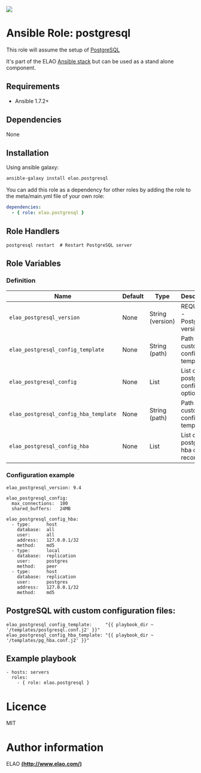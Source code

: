 <img src="http://www.elao.com/images/corpo/logo_red_small.png"/>

# Ansible Role: postgresql

This role will assume the setup of [PostgreSQL](http://www.postgresql.org/)

It's part of the ELAO [Ansible stack](http://ansible.elao.com) but can be used as a stand alone component.

## Requirements

- Ansible 1.7.2+

## Dependencies

None

## Installation

Using ansible galaxy:

```bash
ansible-galaxy install elao.postgresql
```
You can add this role as a dependency for other roles by adding the role to the meta/main.yml file of your own role:

```yaml
dependencies:
  - { role: elao.postgresql }
```

## Role Handlers

    postgresql restart  # Restart PostgreSQL server

## Role Variables

### Definition

| Name                                  | Default | Type             | Description                            |
| ------------------------------------- | ------- | ---------------- | -------------------------------------- |
| `elao_postgresql_version`             | None    | String (version) | REQUIRED - PostgreSQL version          |
| `elao_postgresql_config_template`     | None    | String (path)    | Path to a custom config template       |
| `elao_postgresql_config`              | None    | List             | List of postgreSQL config options      |
| `elao_postgresql_config_hba_template` | None    | String (path)    | Path to a custom hba config template   |
| `elao_postgresql_config_hba`          | None    | List             | List of postgreSQL hba config records. |

### Configuration example

```
elao_postgresql_version: 9.4

elao_postgresql_config:
  max_connections:  100
  shared_buffers:   24MB

elao_postgresql_config_hba:
  - type:      host
    database:  all
    user:      all
    address:   127.0.0.1/32
    method:    md5
  - type:      local
    database:  replication
    user:      postgres
    method:    peer
  - type:      host
    database:  replication
    user:      postgres
    address:   127.0.0.1/32
    method:    md5
```

## PostgreSQL with custom configuration files:

```
elao_postgresql_config_template:     "{{ playbook_dir ~ '/templates/postgresql.conf.j2' }}"
elao_postgresql_config_hba_template: "{{ playbook_dir ~ '/templates/pg_hba.conf.j2' }}"
```

## Example playbook

    - hosts: servers
      roles:
        - { role: elao.postgresql }

# Licence

MIT

# Author information

ELAO [**(http://www.elao.com/)**](http://www.elao.com)
